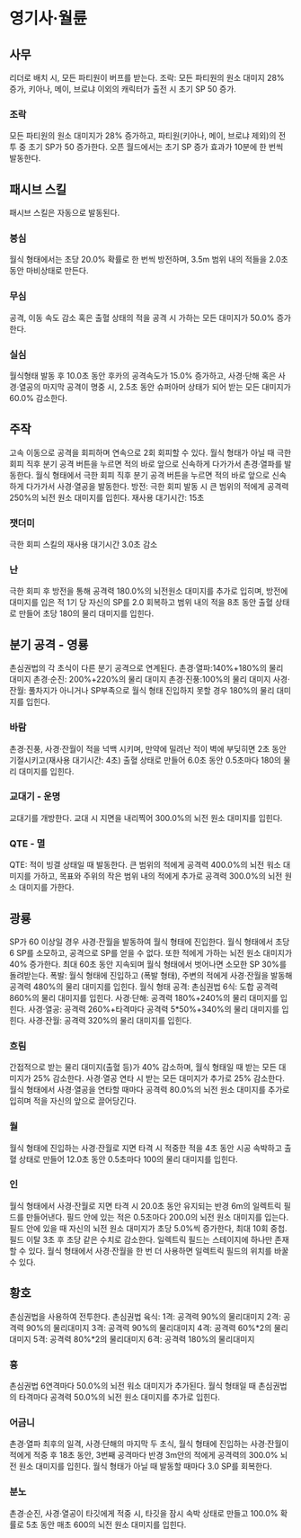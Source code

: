 # 영기사·월륜

## 사무

리더로 배치 시, 모든 파티원이 버프를 받는다.
조락: 모든 파티원의 원소 대미지 28% 증가, 키아나, 메이, 브로냐 이외의 캐릭터가 출전 시 초기 SP 50 증가.

### 조락

모든 파티원의 원소 대미지가 28% 증가하고, 파티원(키아나, 메이, 브로냐 제외)의 전투 중 초기 SP가 50 증가한다.
오픈 월드에서는 초기 SP 증가 효과가 10분에 한 번씩 발동한다.

## 패시브 스킬

패시브 스킬은 자동으로 발동된다.

### 붕심

월식 형태에서는 초당 20.0% 확률로 한 번씩 방전하며, 3.5m 범위 내의 적들을 2.0초 동안 마비상태로 만든다.

### 무심

공격, 이동 속도 감소 혹은 출혈 상태의 적을 공격 시 가하는 모든 대미지가 50.0% 증가한다.

### 실심

월식형태 발동 후 10.0초 동안 후카의 공격속도가 15.0% 증가하고, 사경·단해 혹은 사경·열공의 마지막 공격이 명중 시, 2.5초 동안 슈퍼아머 상태가 되어 받는 모든 대미지가 60.0% 감소한다.

## 주작

고속 이동으로 공격을 회피하며 연속으로 2회 회피할 수 있다.
월식 형태가 아닐 때 극한 회피 직후 분기 공격 버튼을 누르면 적의 바로 앞으로 신속하게 다가가서 촌경·열파를 발동한다.
월식 형태에서 극한 회피 직후 분기 공격 버튼을 누르면 적의 바로 앞으로 신속하게 다가가서 사경·열공을 발동한다.
방전: 극한 회피 발동 시 큰 범위의 적에게 공격력 250%의 뇌전 원소 대미지를 입힌다. 재사용 대기시간: 15초

### 잿더미

극한 회피 스킬의 재사용 대기시간 3.0초 감소

### 난

극한 회피 후 방전을 통해 공격력 180.0%의 뇌전원소 대미지를 추가로 입히며, 방전에 대미지를 입은 적 1기 당 자신의 SP를 2.0 회복하고 범위 내의 적을 8초 동안 출혈 상태로 만들어 초당 180의 물리 대미지를 입힌다.

## 분기 공격 - 영룡

촌심권법의 각 초식이 다른 분기 공격으로 연계된다.
촌경·열파:140%+180%의 물리 대미지
촌경·순진: 200%+220%의 물리 대미지
촌경·진풍:100%의 물리 대미지
사경·잔월: 풀차지가 아니거나 SP부족으로 월식 형태 진입하지 못할 경우 180%의 물리 대미지를 입힌다.

### 바람

촌경·진풍, 사경·잔월이 적을 넉백 시키며, 만약에 밀려난 적이 벽에 부딪히면 2초 동안 기절시키고(재사용 대기시간: 4초) 출혈 상태로 만들어 6.0초 동안 0.5초마다 180의 물리 대미지를 입힌다.

### 교대기 - 운명

교대기를 개방한다. 교대 시 지면을 내리찍어 300.0%의 뇌전 원소 대미지를 입힌다.

### QTE - 멸

QTE: 적이 빙결 상태일 때 발동한다. 큰 범위의 적에게 공격력 400.0%의 뇌전 워소 대미지를 가하고, 목표와 주위의 작은 범위 내의 적에게 추가로 공격력 300.0%의 뇌전 원소 대미지를 가한다.

## 광룡

SP가 60 이상일 경우 사경·잔월을 발동하여 월식 형태에 진입한다. 월식 형태에서 초당 6 SP를 소모하고, 공격으로 SP를 얻을 수 없다. 또한 적에게 가하는 뇌전 원소 대미지가 40% 증가한다. 최대 60초 동안 지속되며 월식 형태에서 벗어나면 소모한 SP 30%를 돌려받는다.
폭발: 월식 형태에 진입하고 (폭발 형태), 주변의 적에게 사경·잔월을 발동해 공격력 480%의 물리 대미지를 입힌다.
월식 형태 공격:
촌심권법 6식: 도합 공격력 860%의 물리 대미지를 입힌다.
사경·단해: 공격력 180%+240%의 물리 대미지를 입힌다.
사경·열공: 공격력 260%+타격마다 공격력 5\*50%+340%의 물리 대미지를 입힌다.
사경·잔월: 공격력 320%의 물리 대미지를 입힌다.

### 흐림

간접적으로 받는 물리 대미지(출혈 등)가 40% 감소하며, 월식 형태일 때 받는 모든 대미지가 25% 감소한다. 사경·열공 연타 시 받는 모든 대미지가 추가로 25% 감소한다. 월식 형태에서 사경·열공을 연타할 때마다 공격력 80.0%의 뇌전 원소 대미지를 추가로 입히며 적을 자신의 앞으로 끌어당긴다.

### 월

월식 형태에 진입하는 사경·잔월로 지면 타격 시 적중한 적을 4초 동안 시공 속박하고 출혈 상태로 만들어 12.0초 동안 0.5초마다 100의 물리 대미지를 입힌다.

### 인

월식 형태에서 사경·잔월로 지면 타격 시 20.0초 동안 유지되는 반경 6m의 일렉트릭 필드를 만들어낸다. 필드 안에 있는 적은 0.5초마다 200.0의 뇌전 원소 대미지를 입는다. 필드 안에 있을 때 자신의 뇌전 원소 대미지가 초당 5.0%씩 증가한다, 최대 10회 중첩. 필드 이탈 3초 후 초당 같은 수치로 감소한다. 일렉트릭 필드는 스테이지에 하나만 존재할 수 있다. 월식 형태에서 사경·잔월을 한 번 더 사용하면 일렉트릭 필드의 위치를 바꿀 수 있다.

## 황호

촌심권법을 사용하여 전투한다.
촌심권법 육식:
1격: 공격력 90%의 물리대미지
2격: 공격력 90%의 물리대미지
3격: 공격력 90%의 물리대미지
4격: 공격력 60%\*2의 물리대미지
5격: 공격력 80%\*2의 물리대미지
6격: 공격력 180%의 물리대미지

### 흉

촌심권법 6연격마다 50.0%의 뇌전 워소 대미지가 추가된다. 월식 형태일 때 촌심권법의 타격마다 공격력 50.0%의 뇌전 원소 대미지를 추가로 입힌다.

### 어금니

촌경·열파 최후의 일격, 사경·단해의 마지막 두 초식, 월식 형태에 진입하는 사경·잔월이 적에게 적중 후 18초 동안, 3번째 공격마다 반경 3m안의 적에게 공격력의 300.0% 뇌전 원소 대미지를 입힌다. 월식 형태가 아닐 때 발동할 때마다 3.0 SP를 회복한다.

### 분노

촌경·순진, 사경·열공이 타깃에게 적중 시, 타깃을 잠시 속박 상태로 만들고 100.0% 확률로 5초 동안 매초 600의 뇌전 원소 대미지를 입힌다.
